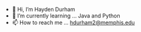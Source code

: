 - 👋 Hi, I’m Hayden Durham
- 🌱 I’m currently learning ... Java and Python
- 📫 How to reach me ... hdurham2@memphis.edu

<!---
hdurham99/hdurham99 is a ✨ special ✨ repository because its `README.md` (this file) appears on your GitHub profile.
You can click the Preview link to take a look at your changes.
--->
